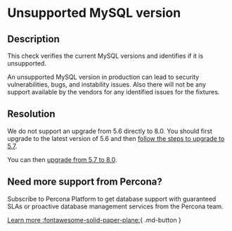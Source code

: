 # Unsupported MySQL version

## Description

This check verifies the current MySQL versions and identifies if it is unsupported.

An unsupported MySQL version in production can lead to security vulnerabilities, bugs, and instability issues. Also there will not be any support available by the vendors for any identified issues for the fixtures.

## Resolution

We do not support an upgrade from 5.6 directly to 8.0. You should first upgrade to the latest version of 5.6 and then [follow the steps to upgrade to 5.7](https://docs.percona.com/percona-server/5.7/upgrade.html).

You can then [upgrade from 5.7 to 8.0](https://docs.percona.com/percona-server/8.0/upgrading_guide.html).

## Need more support from Percona?

Subscribe to Percona Platform to get database support with guaranteed SLAs or proactive database management services from the Percona team.

[Learn more :fontawesome-solid-paper-plane:](https://per.co.na/subscribe){ .md-button }
